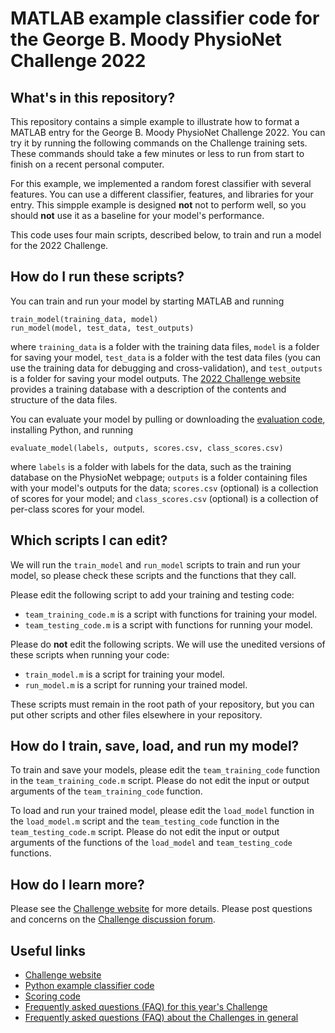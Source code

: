 # MATLAB example classifier code for the George B. Moody PhysioNet Challenge 2022

## What's in this repository?

This repository contains a simple example to illustrate how to format a MATLAB entry for the George B. Moody PhysioNet Challenge 2022. You can try it by running the following commands on the Challenge training sets. These commands should take a few minutes or less to run from start to finish on a recent personal computer.

For this example, we implemented a random forest classifier with several features. You can use a different classifier, features, and libraries for your entry. This simpple example is designed **not** not to perform well, so you should **not** use it as a baseline for your model's performance.

This code uses four main scripts, described below, to train and run a model for the 2022 Challenge.

## How do I run these scripts?

You can train and run your model by starting MATLAB and running

    train_model(training_data, model)
    run_model(model, test_data, test_outputs)

where `training_data` is a folder with the training data files, `model` is a folder for saving your model, `test_data` is a folder with the test data files (you can use the training data for debugging and cross-validation), and `test_outputs` is a folder for saving your model outputs. The [2022 Challenge website](https://physionetchallenges.org/2022/) provides a training database with a description of the contents and structure of the data files.

You can evaluate your model by pulling or downloading the [evaluation code](https://github.com/physionetchallenges/evaluation-2022), installing Python, and running

    evaluate_model(labels, outputs, scores.csv, class_scores.csv)

where `labels` is a folder with labels for the data, such as the training database on the PhysioNet webpage; `outputs` is a folder containing files with your model's outputs for the data; `scores.csv` (optional) is a collection of scores for your model; and `class_scores.csv` (optional) is a collection of per-class scores for your model.

## Which scripts I can edit?

We will run the `train_model` and `run_model` scripts to train and run your model, so please check these scripts and the functions that they call.

Please edit the following script to add your training and testing code:

* `team_training_code.m` is a script with functions for training your model.
* `team_testing_code.m` is a script with functions for running your model.

Please do **not** edit the following scripts. We will use the unedited versions of these scripts when running your code:

* `train_model.m` is a script for training your model.
* `run_model.m` is a script for running your trained model.

These scripts must remain in the root path of your repository, but you can put other scripts and other files elsewhere in your repository.

## How do I train, save, load, and run my model?

To train and save your models, please edit the `team_training_code` function in the `team_training_code.m` script. Please do not edit the input or output arguments of the `team_training_code` function.

To load and run your trained model, please edit the `load_model` function in the `load_model.m` script and the `team_testing_code` function in the `team_testing_code.m` script. Please do not edit the input or output arguments of the functions of the `load_model` and `team_testing_code` functions.

## How do I learn more?

Please see the [Challenge website](https://physionetchallenges.org/2022/) for more details. Please post questions and concerns on the [Challenge discussion forum](https://groups.google.com/forum/#!forum/physionet-challenges).

## Useful links

* [Challenge website](https://physionetchallenges.org/2022/)
* [Python example classifier code](https://github.com/physionetchallenges/python-classifier-2022)
* [Scoring code](https://github.com/physionetchallenges/evaluation-2022)
* [Frequently asked questions (FAQ) for this year's Challenge](https://physionetchallenges.org/2022/faq/) 
* [Frequently asked questions (FAQ) about the Challenges in general](https://physionetchallenges.org/faq/) 
